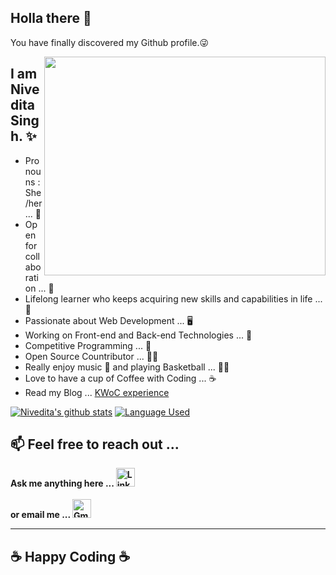 Holla there 🖖 
---
You have finally discovered my Github profile.😜  

<img align="right" src="https://media.giphy.com/media/bMdZu3fG2ZEBO/giphy.gif" width="450" height="350"/>

I am Nivedita Singh. ✨ 
--- 
- Pronouns : She/her ... 👩   
- Open for collaboration ... 🌟 
- Lifelong learner who keeps acquiring new skills and capabilities in life ... 📝
- Passionate about Web Development ... 🖥  
- Working on Front-end and Back-end Technologies ... 🚧
- Competitive Programming ... 🎯
- Open Source Countributor ... 👩‍💻   
- Really enjoy music 🎼 and playing Basketball ... 🤾‍♀️ 
- Love to have a cup of Coffee with Coding ... ☕
- Read my Blog ... [KWoC experience](https://nivedita19390.medium.com/kwoc-kharagpur-winter-of-code-project-report-961b3b7be7a9)
  
 [![Nivedita's github stats](https://github-readme-stats.vercel.app/api?username=Nivedita967&show_icons=true)](https://github.com/Nivedita967/github-readme-stats)  [![Language Used](https://github-readme-stats.vercel.app/api/top-langs/?username=Nivedita967&layout=compact&langs_count=8&card_width=447)](https://github.com/Nivedita967/github-readme-stats)
 
<h2>📫 Feel free to reach out ... </h2>
<p>
<b>Ask me anything here ... <a href="https://www.linkedin.com/in/nivedita-singh-195b6818a/"><img src="https://img.shields.io/badge/-Nivedita_Singh-blue?style=flat-square&amp;logo=Linkedin&amp;logoColor=white&amp;link=https:https://www.linkedin.com/in/nivedita-singh-195b6818a/" alt="Linkedin Badge" height="30"></a>  
<br><br>
<b>or email me  ... <a href="mailto:nivedita19390@gmail.com"><img src="https://img.shields.io/badge/-nivedita19390@gmail.com-c14438?style=flat-square&amp;logo=Gmail&amp;logoColor=white&amp;link=mailto:nivedita19390@gmail.com" alt="Gmail Badge" height="30"></a></h2>
</p>
<hr>
 <h2>☕ Happy Coding ☕</p>

